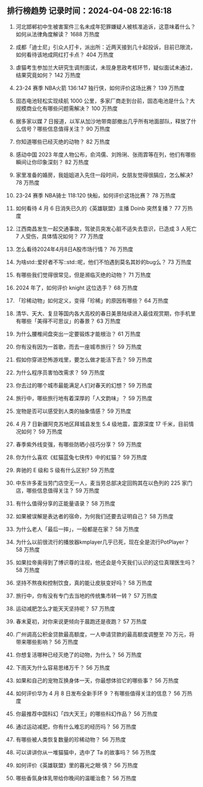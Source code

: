 
## 排行榜趋势 记录时间：2024-04-08 22:16:18
  
  1. 河北邯郸初中生被害案件三名未成年犯罪嫌疑人被核准追诉，这意味着什么？如何从法律角度解读？ 1688 万热度
    
  2. 成都「迪士尼」引众人打卡，派出所：近两天接到几十起投诉，目前已限流，如何看待该地成网红打卡点？ 404 万热度
    
  3. 虐猫考生参加兰大研究生调剂面试，未现身思政考核环节，疑似面试未通过，结果究竟如何？ 142 万热度
    
  4. 23-24 赛季 NBA火箭 136:147 独行侠，如何评价这场比赛？ 139 万热度
    
  5. 固态电池轻松实现续航 1000 公里，多家厂商走到台前，固态电池是什么？大规模商业化有哪些问题需解决？ 100 万热度
    
  6. 据多家以媒 7 日报道，以军从加沙地带南部撤出几乎所有地面部队，释放了什么信号？哪些信息值得关注？ 90 万热度
    
  7. 你知道哪些已经灭绝的动物？ 82 万热度
    
  8. 感动中国 2023 年度人物公布，俞鸿儒、刘玲琍、张雨霏等在列，他们有哪些瞬间让你印象深刻？ 82 万热度
    
  9. 家里准备的婚房，我姐姐进入先住一段时间，女朋友觉得很膈应，怎么解决? 78 万热度
    
  10. 23-24 赛季 NBA骑士 118:120 快船，如何评价这场比赛？ 78 万热度
    
  11. 如何看待 4 月 6 日消失已久的《英雄联盟》主播 Doinb 突然复播？ 77 万热度
    
  12. 江西南昌发生一起交通事故，驾驶员突发心脏不适失去意识，已造成 3 人死亡 7 人受伤，具体情况如何？ 77 万热度
    
  13. 怎么看待2024年4月8日A股市场行情？ 76 万热度
    
  14. 为啥std::爱好者不写::std::呢，他们不怕遇到莫名其妙的bug么？ 73 万热度
    
  15. 有哪些我们觉得很常见，但是濒临灭绝的动物？ 71 万热度
    
  16. 2024 年了，如何评价 knight 这位选手？ 68 万热度
    
  17. 「珍稀动物」如何定义，变得「珍稀」的原因有哪些？ 64 万热度
    
  18. 清华、天大、复旦等国内各大高校的春日美景陆续进入最佳观赏期，你手机里有哪些「美得不可思议」的春景？ 63 万热度
    
  19. 为什么腰椎间盘突出一定要锻炼才能根治？ 61 万热度
    
  20. 你有没有因为一首歌，而去一座城市旅行？ 59 万热度
    
  21. 假如你穿进恐怖游戏里，要怎么做才能活下去？ 59 万热度
    
  22. 为什么程序员害怕改需求？ 59 万热度
    
  23. 你去过的哪个城市最能满足人们对春天的幻想？ 59 万热度
    
  24. 旅行中，哪些旅行地有着深厚的「人文韵味」？ 59 万热度
    
  25. 宠物是否可以感受到人类的抽象情感？ 59 万热度
    
  26. 4 月 7 日新疆阿克苏地区拜城县发生 5.4 级地震，震源深度 17 千米，目前情况如何？ 59 万热度
    
  27. 春季紫外线变强，有哪些防晒小技巧分享？ 59 万热度
    
  28. 你为什么喜欢《虹猫蓝兔七侠传》中的虹猫？ 59 万热度
    
  29. 奔驰的 E 级和 S 级有什么区别? 59 万热度
    
  30. 中东许多麦当劳门店空无一人，麦当劳总部决定回购其在以色列的 225 家门店，哪些信息值得关注？ 59 万热度
    
  31. 有什么值得分享的正能量语录？ 58 万热度
    
  32. 如果被误解是表达者的宿命，为何我们还要去证明自己？ 58 万热度
    
  33. 为什么老人「最后一摔」，一般都是在家？ 58 万热度
    
  34. 为什么以前很流行的播放器kmplayer几乎已死，现在全是流行PotPlayer？ 58 万热度
    
  35. 如果拉帝奥得到了博识尊的注视，他还会是今天我们认识的这位真理医生吗？ 58 万热度
    
  36. 坚持不熬夜和控制饮食，真的能让皮肤变好吗？ 58 万热度
    
  37. 旅行中，你有没有专门去当地的传统集市转一转？ 57 万热度
    
  38. 运动减肥怎么才能天天坚持呢？ 57 万热度
    
  39. 春末夏初，对你来说更倾向于晨跑还是夜跑？ 57 万热度
    
  40. 广州调高公积金贷款最高额度，一人申请贷款的最高额度调整至 70 万元，将带来哪些影响？ 56 万热度
    
  41. 你想复活哪种已经灭绝了的动物，为什么？ 56 万热度
    
  42. 下雨天为什么容易思绪万千？ 56 万热度
    
  43. 如果和自己的宠物互换身体一天，你最想体验它的哪些事？ 56 万热度
    
  44. 如何评价华为 4 月 8 日发布全新手环 9 ？有哪些值得关注的信息？ 56 万热度
    
  45. 你最推荐中国科幻「四大天王」的哪些科幻作品？ 56 万热度
    
  46. 通过运动减肥，你有什么难忘的经历吗？ 56 万热度
    
  47. 有哪些被人类恢复数量的珍稀动物？ 56 万热度
    
  48. 可以讲讲你从一堆猫猫中，选中了 Ta 的故事吗？ 56 万热度
    
  49. 如何评价《英雄联盟》里的暮光之眼·慎？ 56 万热度
    
  50. 哪些香氛身体乳带给你晚间的温暖治愈？ 56 万热度
    